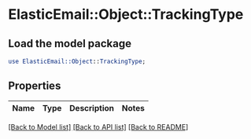 # ElasticEmail::Object::TrackingType

## Load the model package
```perl
use ElasticEmail::Object::TrackingType;
```

## Properties
Name | Type | Description | Notes
------------ | ------------- | ------------- | -------------

[[Back to Model list]](../README.md#documentation-for-models) [[Back to API list]](../README.md#documentation-for-api-endpoints) [[Back to README]](../README.md)



